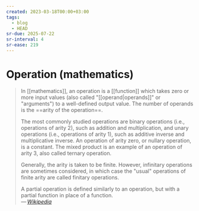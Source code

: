 ```yaml
---
created: 2023-03-18T00:00+03:00
tags:
  - blog
  - HEAD
sr-due: 2025-07-22
sr-interval: 4
sr-ease: 219
---
```


# Operation (mathematics)

> In [[mathematics]], an operation is a [[function]] which takes zero or more input values (also called "[[operand|operands]]" or "arguments") to a well-defined output value. The number of operands is the ==arity of the operation==.
>
> The most commonly studied operations are binary operations (i.e., operations of arity 2), such as addition and multiplication, and unary operations (i.e., operations of arity 1), such as additive inverse and multiplicative inverse. An operation of arity zero, or nullary operation, is a constant. The mixed product is an example of an operation of arity 3, also called ternary operation.
>
> Generally, the arity is taken to be finite. However, infinitary operations are sometimes considered, in which case the "usual" operations of finite arity are called finitary operations.
>
> A partial operation is defined similarly to an operation, but with a partial function in place of a function.\
> — <cite>[Wikipedia](https://en.wikipedia.org/wiki/Operation_(mathematics))</cite>
